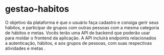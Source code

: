 # gestao-habitos
O objetivo da plataforma é que o usuário faça cadastro e consiga gerir seus hábitos, e participar de grupos com outras pessoas com a mesma categoria de hábitos e metas. Vocês terão uma API de backend que poderão usar para moldar o frontend da aplicação. A API incluirá endpoints relacionados a autenticação, hábitos, e aos grupos de pessoas, com suas respectivas atividades e metas .
